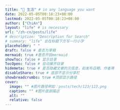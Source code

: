 ```yaml
---
title: "📸 生活" # in any language you want
date: 2022-05-05T00:18:23+08:00
lastmod: 2022-05-05T00:18:23+08:00
author: ["ChiAn"]
layout: "life" # is necessary
url: "/zh-cn/posts/life"
# description: "Description for Search"
# summary: "life" 会在标题下方写一行小字
placeholder: " "
draft: false # 是否为草稿
mermaid: true #是否开启mermaid
showToc: false # 显示目录
TocOpen: false # 自动展开目录
hidemeta: true # 是否隐藏文章的元信息，如发布日期、作者等
disableShare: true # 底部不显示分享栏
showbreadcrumbs: true #顶部显示路径
cover:
  image: "" #图片路径例如：posts/tech/123/123.png
  caption: "" #图片底部描述
  alt: ""
  relative: false
---
```

